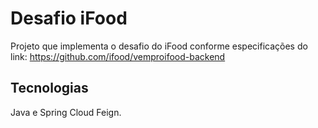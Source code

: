 # Desafio iFood

Projeto que implementa o desafio do iFood conforme especificações do link: https://github.com/ifood/vemproifood-backend

## Tecnologias

Java e Spring Cloud Feign.
